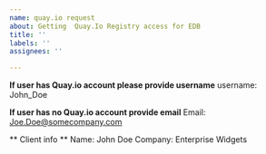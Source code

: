 ```yaml
---
name: quay.io request
about: Getting  Quay.Io Registry access for EDB
title: ''
labels: ''
assignees: ''

---
```


**If user has Quay.io account please provide username**
username: John_Doe

**If user has no Quay.io account provide email**
Email: Joe.Doe@somecompany.com

** Client info **
Name: John Doe 
Company: Enterprise Widgets
